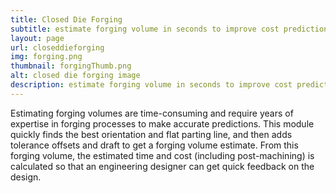 ```yaml
---
title: Closed Die Forging
subtitle: estimate forging volume in seconds to improve cost predictions
layout: page
url: closeddieforging
img: forging.png
thumbnail: forgingThumb.png
alt: closed die forging image
description: estimate forging volume in seconds to improve cost predictions
---
```

Estimating forging volumes are time-consuming and require years of expertise in forging processes to make accurate predictions. This module quickly finds the best orientation and flat parting line, and then adds tolerance offsets and draft to get a forging volume estimate. From this forging volume, the estimated time and cost (including post-machining) is calculated so that an engineering designer can get quick feedback on the design.
